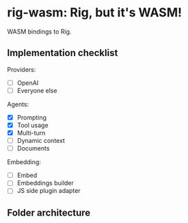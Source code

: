 # rig-wasm: Rig, but it's WASM!
WASM bindings to Rig.

## Implementation checklist
Providers:
  - [ ] OpenAI
  - [ ] Everyone else

Agents:
  - [x] Prompting
  - [x] Tool usage
  - [x] Multi-turn
  - [ ] Dynamic context
  - [ ] Documents

Embedding:
  - [ ] Embed
  - [ ] Embeddings builder
  - [ ] JS side plugin adapter

## Folder architecture
